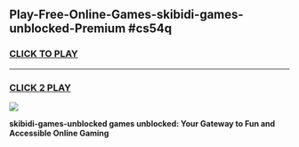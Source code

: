 
## Play-Free-Online-Games-skibidi-games-unblocked-Premium #cs54q
<h3>
<a href="https://premium.freeplayer.one?title=skibidi-games-unblocked&ref=8M">CLICK TO PLAY</a></h3>
<hr>

<h3>
<a href="https://premium.freeplayer.one?title=skibidi-games-unblocked&ref=8M">CLICK 2 PLAY</a>
  
</h3>

<a href="https://premium.freeplayer.one?title=skibidi-games-unblocked&ref=8M"><img src="https://clearcache.store/games.png"></a>


**skibidi-games-unblocked games unblocked: Your Gateway to Fun and Accessible Online Gaming**
